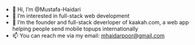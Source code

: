 - 👋 Hi, I’m @Mustafa-Haidari
- 👀 I’m interested in full-stack web development
- 🌱 I’m the founder and full-stack deverloper of kaakah.com, a web app helping people send mobile topups internationally
- 📫 You can reach me via my email: mhaidarpoor@gmail.com

<!---
Mustafa-Haidari/Mustafa-Haidari is a ✨ special ✨ repository because its `README.md` (this file) appears on your GitHub profile.
You can click the Preview link to take a look at your changes.
--->
